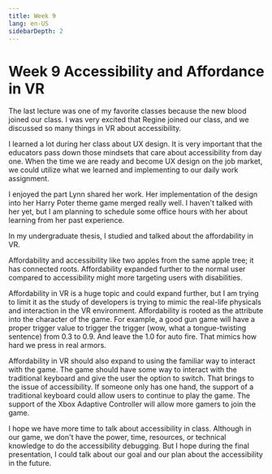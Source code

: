 ```yaml
---
title: Week 9
lang: en-US
sidebarDepth: 2
---
```


# Week 9 Accessibility and Affordance in VR

The last lecture was one of my favorite classes because the new blood joined our class. I was very excited that Regine joined our class, and we discussed so many things in VR about accessibility. 

I learned a lot during her class about UX design. It is very important that the educators pass down those mindsets that care about accessibility from day one. When the time we are ready and become UX design on the job market, we could utilize what we learned and implementing to our daily work assignment. 

I enjoyed the part Lynn shared her work. Her implementation of the design into her Harry Poter theme game merged really well. I haven't talked with her yet, but I am planning to schedule some office hours with her about learning from her past experience. 

In my undergraduate thesis, I studied and talked about the affordability in VR. 

Affordability and accessibility like two apples from the same apple tree; it has connected roots. Affordability expanded further to the normal user compared to accessibility might more targeting users with disabilities. 

Affordability in VR is a huge topic and could expand further, but I am trying to limit it as the study of developers is trying to mimic the real-life physicals and interaction in the VR environment. Affordability is rooted as the attribute into the character of the game. For example, a good gun game will have a proper trigger value to trigger the trigger (wow, what a tongue-twisting sentence) from 0.3 to 0.9. And leave the 1.0 for auto fire. That mimics how hard we press in real armors. 

Affordability in VR should also expand to using the familiar way to interact with the game. The game should have some way to interact with the traditional keyboard and give the user the option to switch. That brings to the issue of accessibility. If someone only has one hand, the support of a traditional keyboard could allow users to continue to play the game. The support of the Xbox Adaptive Controller will allow more gamers to join the game. 

I hope we have more time to talk about accessibility in class. Although in our game, we don't have the power, time, resources, or technical knowledge to do the accessibility debugging. But I hope during the final presentation, I could talk about our goal and our plan about the accessibility in the future. 